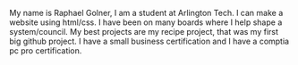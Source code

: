 My name is Raphael Golner, I am a student at Arlington Tech. 
I can make a website using html/css.
I have been on many boards where I help shape a system/council.
My best projects are my recipe project, that was my first big github project.
I have a small business certification and I have a comptia pc pro certification.
